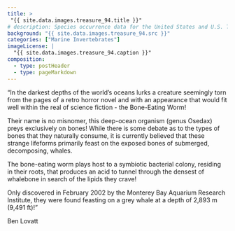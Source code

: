 ```yaml
---
title: >
 "{{ site.data.images.treasure_94.title }}"
# description: Species occurrence data for the United States and U.S. Territories.
background: "{{ site.data.images.treasure_94.src }}"
categories: ["Marine Invertebrates"]
imageLicense: |
  "{{ site.data.images.treasure_94.caption }}"
composition:
  - type: postHeader
  - type: pageMarkdown
---
```


“In the darkest depths of the world’s oceans lurks a creature seemingly torn from the pages of a retro horror novel and with an appearance that would fit well within the real of science fiction - the Bone-Eating Worm!

Their name is no misnomer, this deep-ocean organism (genus Osedax) preys exclusively on bones! While there is some debate as to the types of bones that they naturally consume, it is currently believed that these strange lifeforms primarily feast on the exposed bones of submerged, decomposing, whales.

The bone-eating worm plays host to a symbiotic bacterial colony, residing in their roots, that produces an acid to tunnel through the densest of whalebone in search of the lipids they crave!

Only discovered in February 2002 by the Monterey Bay Aquarium Research Institute, they were found feasting on a grey whale at a depth of 2,893 m (9,491 ft)!”

Ben Lovatt